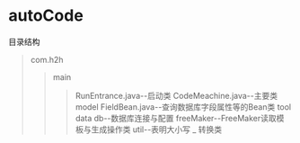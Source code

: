 # autoCode

目录结构
>com.h2h
>>main
>>>RunEntrance.java--启动类
>>>CodeMeachine.java--主要类
>>model
>>>FieldBean.java--查询数据库字段属性等的Bean类
>>tool
>>>data
>>>db--数据库连接与配置
>>>freeMaker--FreeMaker读取模板与生成操作类
>>>util--表明大小写 _ 转换类
